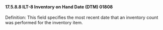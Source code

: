 #### 17.5.8.8 ILT-8 Inventory on Hand Date (DTM) 01808

Definition: This field specifies the most recent date that an inventory count was performed for the inventory item.
